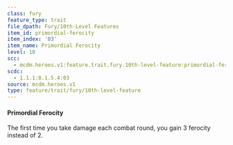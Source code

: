 ```yaml
---
class: fury
feature_type: trait
file_dpath: Fury/10th-Level Features
item_id: primordial-ferocity
item_index: '03'
item_name: Primordial Ferocity
level: 10
scc:
  - mcdm.heroes.v1:feature.trait.fury.10th-level-feature:primordial-ferocity
scdc:
  - 1.1.1:8.1.5.4:03
source: mcdm.heroes.v1
type: feature/trait/fury/10th-level-feature
---
```


#### Primordial Ferocity

The first time you take damage each combat round, you gain 3 ferocity instead of 2.
